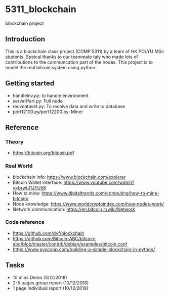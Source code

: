 # 5311_blockchain
blockchain project

## Introduction
This is a blockchain class project (COMP 5311) by a team of HK POLYU MSc students. Speical thanks to our teammate taly who made lots of contributions to the communcation part of the nodes.  This project is to model the real bitcoin system using python.


## Getting started
- handlelnv.py: to handle environment
- serverPart.py: Full node
- recvdataset.py: To receive data and write to database
- port12100.py/port12200.py: Miner



## Reference
### Theory
- https://bitcoin.org/bitcoin.pdf

### Real World
- blockchain info: https://www.blockchain.com/explorer
- Bitcoin Wallet interface: https://www.youtube.com/watch?v=brwtJ1JTU58
- How to mine: https://www.digitaltrends.com/computing/how-to-mine-bitcoin/
- Node knowledge: https://www.worldcryptoindex.com/how-nodes-work/
- Network communication: https://en.bitcoin.it/wiki/Network

### Code reference
- https://github.com/dvf/blockchain 
- https://github.com/Bitcoin-ABC/bitcoin-abc/blob/master/contrib/debian/examples/bitcoin.conf
- https://www.pyscoop.com/building-a-simple-blockchain-in-python/

## Tasks
- 10 mins Demo (3/12/2018)
- 2-5 pages group report (10/12/2018)
- 1 page individual report (10/12/2018)
